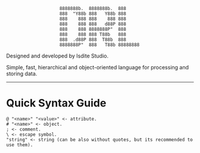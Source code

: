 
                        8888888b.  8888888b.  888
                        888  "Y88b 888   Y88b 888
                        888    888 888    888 888
                        888    888 888   d88P 888
                        888    888 8888888P"  888
                        888    888 888 T88b   888
                        888  .d88P 888  T88b  888
                        8888888P"  888   T88b 88888888


  Designed and developed by Isdite Studio.

  Simple, fast, hierarchical and object-oriented language for
  processing and storing data.

--------------------------------------------------------------------------------

# Quick Syntax Guide

```
@ "<name>" "<value>" <- attribute.
# "<name>" <- object.
; <- comment.
\ <- escape symbol.
"string" <- string (can be also without quotes, but its recommended to use them).
```
